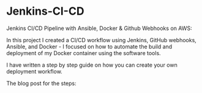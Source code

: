 # Jenkins-CI-CD
Jenkins CI/CD Pipeline with Ansible, Docker &amp; Github Webhooks on AWS:

In this project I created a CI/CD workflow using Jenkins, GitHub webhooks, Ansible, and Docker - I focused on how to automate the build and deployment of my Docker container using the software tools.  

I have written a step by step guide on how you can create your own deployment workflow. 

The blog post for the steps:
